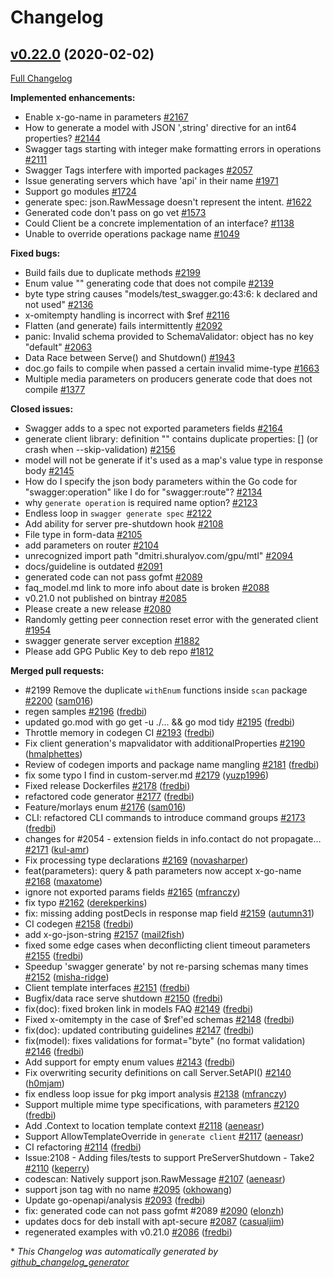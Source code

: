 # Changelog

## [v0.22.0](https://github.com/babbage88/go-swagger/tree/v0.22.0) (2020-02-02)

[Full Changelog](https://github.com/babbage88/go-swagger/compare/v0.21.0...v0.22.0)

**Implemented enhancements:**

- Enable x-go-name in parameters [\#2167](https://github.com/babbage88/go-swagger/issues/2167)
- How to generate a model with  JSON ',string' directive for an int64 properties? [\#2144](https://github.com/babbage88/go-swagger/issues/2144)
- Swagger tags starting with integer make formatting errors in operations [\#2111](https://github.com/babbage88/go-swagger/issues/2111)
- Swagger Tags interfere with imported packages [\#2057](https://github.com/babbage88/go-swagger/issues/2057)
- Issue generating servers which have 'api' in their name [\#1971](https://github.com/babbage88/go-swagger/issues/1971)
- Support go modules [\#1724](https://github.com/babbage88/go-swagger/issues/1724)
- generate spec: json.RawMessage doesn't represent the intent. [\#1622](https://github.com/babbage88/go-swagger/issues/1622)
- Generated code don't pass on go vet [\#1573](https://github.com/babbage88/go-swagger/issues/1573)
- Could Client be a concrete implementation of an interface? [\#1138](https://github.com/babbage88/go-swagger/issues/1138)
- Unable to override operations package name [\#1049](https://github.com/babbage88/go-swagger/issues/1049)

**Fixed bugs:**

- Build fails due to duplicate methods [\#2199](https://github.com/babbage88/go-swagger/issues/2199)
- Enum value "" generating code that does not compile [\#2139](https://github.com/babbage88/go-swagger/issues/2139)
- byte type string causes "models/test\_swagger.go:43:6: k declared and not used" [\#2136](https://github.com/babbage88/go-swagger/issues/2136)
- x-omitempty handling is incorrect with $ref [\#2116](https://github.com/babbage88/go-swagger/issues/2116)
- Flatten \(and generate\) fails intermittently [\#2092](https://github.com/babbage88/go-swagger/issues/2092)
- panic: Invalid schema provided to SchemaValidator: object has no key "default" [\#2063](https://github.com/babbage88/go-swagger/issues/2063)
- Data Race between Serve\(\) and Shutdown\(\) [\#1943](https://github.com/babbage88/go-swagger/issues/1943)
- doc.go fails to compile when passed a certain invalid mime-type [\#1663](https://github.com/babbage88/go-swagger/issues/1663)
- Multiple media parameters on producers generate code that does not compile [\#1377](https://github.com/babbage88/go-swagger/issues/1377)

**Closed issues:**

- Swagger adds to a spec not exported parameters fields [\#2164](https://github.com/babbage88/go-swagger/issues/2164)
- generate client library: definition "" contains duplicate properties: \[\] \(or crash when --skip-validation\) [\#2156](https://github.com/babbage88/go-swagger/issues/2156)
- model will not be generate if it's used as a map's value type in response body [\#2145](https://github.com/babbage88/go-swagger/issues/2145)
- How do I specify the json body parameters within the Go code for "swagger:operation" like I do for "swagger:route"? [\#2134](https://github.com/babbage88/go-swagger/issues/2134)
- why `generate operation` is required name option? [\#2123](https://github.com/babbage88/go-swagger/issues/2123)
- Endless loop in `swagger generate spec` [\#2122](https://github.com/babbage88/go-swagger/issues/2122)
- Add ability for server pre-shutdown hook [\#2108](https://github.com/babbage88/go-swagger/issues/2108)
- File type in form-data  [\#2105](https://github.com/babbage88/go-swagger/issues/2105)
- add parameters on router [\#2104](https://github.com/babbage88/go-swagger/issues/2104)
-  unrecognized import path "dmitri.shuralyov.com/gpu/mtl" [\#2094](https://github.com/babbage88/go-swagger/issues/2094)
- docs/guideline is outdated [\#2091](https://github.com/babbage88/go-swagger/issues/2091)
- generated code can not pass gofmt  [\#2089](https://github.com/babbage88/go-swagger/issues/2089)
- faq\_model.md link to more info about date is broken [\#2088](https://github.com/babbage88/go-swagger/issues/2088)
- v0.21.0 not published on bintray [\#2085](https://github.com/babbage88/go-swagger/issues/2085)
- Please create a new release [\#2080](https://github.com/babbage88/go-swagger/issues/2080)
- Randomly getting peer connection reset error with the generated client [\#1954](https://github.com/babbage88/go-swagger/issues/1954)
- swagger generate server exception [\#1882](https://github.com/babbage88/go-swagger/issues/1882)
- Please add GPG Public Key to deb repo [\#1812](https://github.com/babbage88/go-swagger/issues/1812)

**Merged pull requests:**

- \#2199 Remove the duplicate `withEnum` functions inside `scan` package [\#2200](https://github.com/babbage88/go-swagger/pull/2200) ([sam016](https://github.com/sam016))
- regen samples [\#2196](https://github.com/babbage88/go-swagger/pull/2196) ([fredbi](https://github.com/fredbi))
- updated go.mod with go get -u ./... && go mod tidy [\#2195](https://github.com/babbage88/go-swagger/pull/2195) ([fredbi](https://github.com/fredbi))
- Throttle memory in codegen CI [\#2193](https://github.com/babbage88/go-swagger/pull/2193) ([fredbi](https://github.com/fredbi))
- Fix client generation's mapvalidator with additionalProperties [\#2190](https://github.com/babbage88/go-swagger/pull/2190) ([hmalphettes](https://github.com/hmalphettes))
- Review of codegen imports and package name mangling  [\#2181](https://github.com/babbage88/go-swagger/pull/2181) ([fredbi](https://github.com/fredbi))
- fix some typo I find in custom-server.md   [\#2179](https://github.com/babbage88/go-swagger/pull/2179) ([yuzp1996](https://github.com/yuzp1996))
- Fixed release Dockerfiles [\#2178](https://github.com/babbage88/go-swagger/pull/2178) ([fredbi](https://github.com/fredbi))
- refactored code generator [\#2177](https://github.com/babbage88/go-swagger/pull/2177) ([fredbi](https://github.com/fredbi))
- Feature/morlays enum [\#2176](https://github.com/babbage88/go-swagger/pull/2176) ([sam016](https://github.com/sam016))
- CLI: refactored CLI commands to introduce command groups [\#2173](https://github.com/babbage88/go-swagger/pull/2173) ([fredbi](https://github.com/fredbi))
- changes for \#2054 - extension fields in info.contact do not propagate… [\#2171](https://github.com/babbage88/go-swagger/pull/2171) ([kul-amr](https://github.com/kul-amr))
- Fix processing type declarations [\#2169](https://github.com/babbage88/go-swagger/pull/2169) ([novasharper](https://github.com/novasharper))
- feat\(parameters\): query & path parameters now accept x-go-name [\#2168](https://github.com/babbage88/go-swagger/pull/2168) ([maxatome](https://github.com/maxatome))
- ignore not exported params fields [\#2165](https://github.com/babbage88/go-swagger/pull/2165) ([mfranczy](https://github.com/mfranczy))
- fix typo [\#2162](https://github.com/babbage88/go-swagger/pull/2162) ([derekperkins](https://github.com/derekperkins))
- fix: missing adding postDecls in response map field [\#2159](https://github.com/babbage88/go-swagger/pull/2159) ([autumn31](https://github.com/autumn31))
- CI codegen [\#2158](https://github.com/babbage88/go-swagger/pull/2158) ([fredbi](https://github.com/fredbi))
- add x-go-json-string [\#2157](https://github.com/babbage88/go-swagger/pull/2157) ([mail2fish](https://github.com/mail2fish))
- fixed some edge cases when deconflicting client timeout parameters [\#2155](https://github.com/babbage88/go-swagger/pull/2155) ([fredbi](https://github.com/fredbi))
- Speedup 'swagger generate' by not re-parsing schemas many times [\#2152](https://github.com/babbage88/go-swagger/pull/2152) ([misha-ridge](https://github.com/misha-ridge))
- Client template interfaces [\#2151](https://github.com/babbage88/go-swagger/pull/2151) ([fredbi](https://github.com/fredbi))
- Bugfix/data race serve shutdown [\#2150](https://github.com/babbage88/go-swagger/pull/2150) ([fredbi](https://github.com/fredbi))
- fix\(doc\): fixed broken link in models FAQ [\#2149](https://github.com/babbage88/go-swagger/pull/2149) ([fredbi](https://github.com/fredbi))
- Fixed x-omitempty in the case of $ref'ed schemas [\#2148](https://github.com/babbage88/go-swagger/pull/2148) ([fredbi](https://github.com/fredbi))
- fix\(doc\): updated contributing guidelines [\#2147](https://github.com/babbage88/go-swagger/pull/2147) ([fredbi](https://github.com/fredbi))
- fix\(model\): fixes validations for format="byte" \(no format validation\) [\#2146](https://github.com/babbage88/go-swagger/pull/2146) ([fredbi](https://github.com/fredbi))
- Add support for empty enum values [\#2143](https://github.com/babbage88/go-swagger/pull/2143) ([fredbi](https://github.com/fredbi))
- Fix overwriting security definitions on call Server.SetAPI\(\) [\#2140](https://github.com/babbage88/go-swagger/pull/2140) ([h0mjam](https://github.com/h0mjam))
- fix endless loop issue for pkg import analysis [\#2138](https://github.com/babbage88/go-swagger/pull/2138) ([mfranczy](https://github.com/mfranczy))
- Support multiple mime type specifications, with parameters [\#2120](https://github.com/babbage88/go-swagger/pull/2120) ([fredbi](https://github.com/fredbi))
- Add .Context to location template context [\#2118](https://github.com/babbage88/go-swagger/pull/2118) ([aeneasr](https://github.com/aeneasr))
- Support AllowTemplateOverride in `generate client` [\#2117](https://github.com/babbage88/go-swagger/pull/2117) ([aeneasr](https://github.com/aeneasr))
- CI refactoring [\#2114](https://github.com/babbage88/go-swagger/pull/2114) ([fredbi](https://github.com/fredbi))
- Issue:2108 - Adding files/tests to support PreServerShutdown - Take2 [\#2110](https://github.com/babbage88/go-swagger/pull/2110) ([keperry](https://github.com/keperry))
- codescan: Natively support json.RawMessage [\#2107](https://github.com/babbage88/go-swagger/pull/2107) ([aeneasr](https://github.com/aeneasr))
- support json tag with no name [\#2095](https://github.com/babbage88/go-swagger/pull/2095) ([okhowang](https://github.com/okhowang))
- Update go-openapi/analysis [\#2093](https://github.com/babbage88/go-swagger/pull/2093) ([fredbi](https://github.com/fredbi))
- fix: generated code can not pass gofmt \#2089 [\#2090](https://github.com/babbage88/go-swagger/pull/2090) ([elonzh](https://github.com/elonzh))
- updates docs for deb install with apt-secure [\#2087](https://github.com/babbage88/go-swagger/pull/2087) ([casualjim](https://github.com/casualjim))
- regenerated examples with v0.21.0 [\#2086](https://github.com/babbage88/go-swagger/pull/2086) ([fredbi](https://github.com/fredbi))



\* *This Changelog was automatically generated by [github_changelog_generator](https://github.com/github-changelog-generator/github-changelog-generator)*
